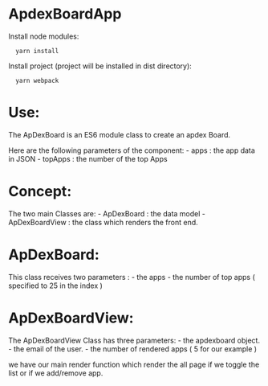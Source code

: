 # ApdexBoardApp

Install node modules:
```shell
  yarn install
```

Install project (project will be installed in dist directory):
```shell
  yarn webpack
```

# Use:

The ApDexBoard is an ES6 module class to create an apdex Board.

Here are the following parameters of the component:
	- apps    : the app data in JSON
	- topApps : the number of the top Apps  

# Concept:

The two main Classes are: 
	- ApDexBoard : the data model
	- ApDexBoardView : the class which renders the front end.
	
# ApDexBoard:

This class receives two parameters : 
	- the apps
	- the number of top apps ( specified to 25 in the index )
		
# ApDexBoardView:

The ApDexBoardView Class has three parameters:
	- the apdexboard object.
	- the email of the user.
	- the number of rendered apps ( 5 for our example ) 

we have our main render function which render the all page if we toggle the list or if we add/remove app.